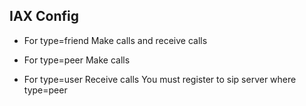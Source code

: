 ## IAX Config

* For type=friend
	Make calls and receive calls

* For type=peer
	Make calls

* For type=user
	Receive calls
	You must register to sip server where type=peer
